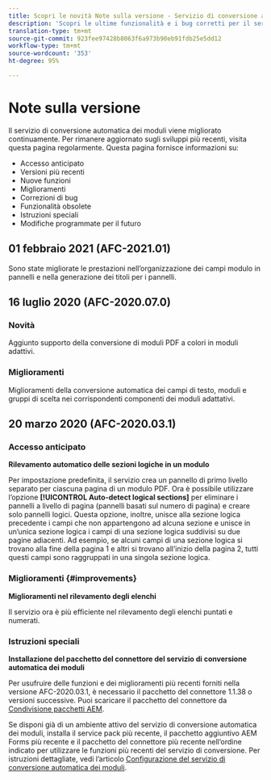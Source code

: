 ```yaml
---
title: Scopri le novità Note sulla versione - Servizio di conversione automatica dei moduli
description: 'Scopri le ultime funzionalità e i bug corretti per il servizio di conversione automatica dei moduli '
translation-type: tm+mt
source-git-commit: 923fee97428b8063f6a973b90eb91fdb25e5dd12
workflow-type: tm+mt
source-wordcount: '353'
ht-degree: 95%

---
```



# Note sulla versione

Il servizio di conversione automatica dei moduli viene migliorato continuamente. Per rimanere aggiornato sugli sviluppi più recenti, visita questa pagina regolarmente. Questa pagina fornisce informazioni su:

* Accesso anticipato
* Versioni più recenti
* Nuove funzioni
* Miglioramenti
* Correzioni di bug
* Funzionalità obsolete
* Istruzioni speciali
* Modifiche programmate per il futuro


## 01 febbraio 2021 (AFC-2021.01)

Sono state migliorate le prestazioni nell’organizzazione dei campi modulo in pannelli e nella generazione dei titoli per i pannelli.

## 16 luglio 2020 (AFC-2020.07.0)

### Novità

Aggiunto supporto della conversione di moduli PDF a colori in moduli adattivi.

### Miglioramenti

Miglioramenti della conversione automatica dei campi di testo, moduli e gruppi di scelta nei corrispondenti componenti dei moduli adattativi.


## 20 marzo 2020 (AFC-2020.03.1)

### Accesso anticipato

**Rilevamento automatico delle sezioni logiche in un modulo**

Per impostazione predefinita, il servizio crea un pannello di primo livello separato per ciascuna pagina di un modulo PDF. Ora è possibile utilizzare l’opzione **[!UICONTROL Auto-detect logical sections]** per eliminare i pannelli a livello di pagina (pannelli basati sul numero di pagina) e creare solo pannelli logici. Questa opzione, inoltre, unisce alla sezione logica precedente i campi che non appartengono ad alcuna sezione e unisce in un’unica sezione logica i campi di una sezione logica suddivisi su due pagine adiacenti. Ad esempio, se alcuni campi di una sezione logica si trovano alla fine della pagina 1 e altri si trovano all’inizio della pagina 2, tutti questi campi sono raggruppati in una singola sezione logica.

### Miglioramenti {#improvements}

**Miglioramenti nel rilevamento degli elenchi**

Il servizio ora è più efficiente nel rilevamento degli elenchi puntati e numerati.

### Istruzioni speciali

**Installazione del pacchetto del connettore del servizio di conversione automatica dei moduli**

Per usufruire delle funzioni e dei miglioramenti più recenti forniti nella versione AFC-2020.03.1, è necessario il pacchetto del connettore 1.1.38 o versioni successive. Puoi scaricare il pacchetto del connettore da [Condivisione pacchetti AEM](https://www.adobeaemcloud.com/content/marketplace/marketplaceProxy.html?packagePath=/content/companies/public/adobe/packages/cq650/featurepack/AFCS-Connector-2020.03.1).

Se disponi già di un ambiente attivo del servizio di conversione automatica dei moduli, installa il service pack più recente, il pacchetto aggiuntivo AEM Forms più recente e il pacchetto del connettore più recente nell’ordine indicato per utilizzare le funzioni più recenti del servizio di conversione. Per istruzioni dettagliate, vedi l’articolo [Configurazione del servizio di conversione automatica dei moduli](configure-service.md).